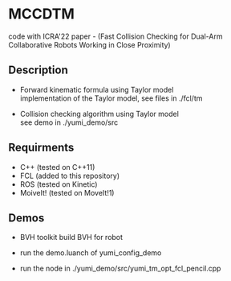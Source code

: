 # MCCDTM
code with ICRA'22 paper - (Fast Collision Checking for Dual-Arm Collaborative Robots Working in Close Proximity)

## Description
* Forward kinematic formula using Taylor model  
  implementation of the Taylor model, see files in ./fcl/tm

* Collision checking algorithm using Taylor model  
  see demo in ./yumi_demo/src

## Requirments
* C++ (tested on C++11)
* FCL (added to this repository)
* ROS (tested on Kinetic)
* MoiveIt! (tested on MoveIt!1)

## Demos
* BVH toolkit
  build BVH for robot

* run the demo.luanch of yumi_config_demo

* run the node in ./yumi_demo/src/yumi_tm_opt_fcl_pencil.cpp
